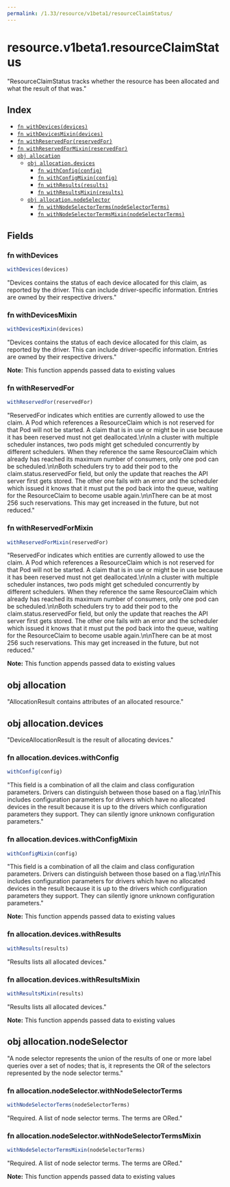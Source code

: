 ```yaml
---
permalink: /1.33/resource/v1beta1/resourceClaimStatus/
---
```


# resource.v1beta1.resourceClaimStatus

"ResourceClaimStatus tracks whether the resource has been allocated and what the result of that was."

## Index

* [`fn withDevices(devices)`](#fn-withdevices)
* [`fn withDevicesMixin(devices)`](#fn-withdevicesmixin)
* [`fn withReservedFor(reservedFor)`](#fn-withreservedfor)
* [`fn withReservedForMixin(reservedFor)`](#fn-withreservedformixin)
* [`obj allocation`](#obj-allocation)
  * [`obj allocation.devices`](#obj-allocationdevices)
    * [`fn withConfig(config)`](#fn-allocationdeviceswithconfig)
    * [`fn withConfigMixin(config)`](#fn-allocationdeviceswithconfigmixin)
    * [`fn withResults(results)`](#fn-allocationdeviceswithresults)
    * [`fn withResultsMixin(results)`](#fn-allocationdeviceswithresultsmixin)
  * [`obj allocation.nodeSelector`](#obj-allocationnodeselector)
    * [`fn withNodeSelectorTerms(nodeSelectorTerms)`](#fn-allocationnodeselectorwithnodeselectorterms)
    * [`fn withNodeSelectorTermsMixin(nodeSelectorTerms)`](#fn-allocationnodeselectorwithnodeselectortermsmixin)

## Fields

### fn withDevices

```ts
withDevices(devices)
```

"Devices contains the status of each device allocated for this claim, as reported by the driver. This can include driver-specific information. Entries are owned by their respective drivers."

### fn withDevicesMixin

```ts
withDevicesMixin(devices)
```

"Devices contains the status of each device allocated for this claim, as reported by the driver. This can include driver-specific information. Entries are owned by their respective drivers."

**Note:** This function appends passed data to existing values

### fn withReservedFor

```ts
withReservedFor(reservedFor)
```

"ReservedFor indicates which entities are currently allowed to use the claim. A Pod which references a ResourceClaim which is not reserved for that Pod will not be started. A claim that is in use or might be in use because it has been reserved must not get deallocated.\n\nIn a cluster with multiple scheduler instances, two pods might get scheduled concurrently by different schedulers. When they reference the same ResourceClaim which already has reached its maximum number of consumers, only one pod can be scheduled.\n\nBoth schedulers try to add their pod to the claim.status.reservedFor field, but only the update that reaches the API server first gets stored. The other one fails with an error and the scheduler which issued it knows that it must put the pod back into the queue, waiting for the ResourceClaim to become usable again.\n\nThere can be at most 256 such reservations. This may get increased in the future, but not reduced."

### fn withReservedForMixin

```ts
withReservedForMixin(reservedFor)
```

"ReservedFor indicates which entities are currently allowed to use the claim. A Pod which references a ResourceClaim which is not reserved for that Pod will not be started. A claim that is in use or might be in use because it has been reserved must not get deallocated.\n\nIn a cluster with multiple scheduler instances, two pods might get scheduled concurrently by different schedulers. When they reference the same ResourceClaim which already has reached its maximum number of consumers, only one pod can be scheduled.\n\nBoth schedulers try to add their pod to the claim.status.reservedFor field, but only the update that reaches the API server first gets stored. The other one fails with an error and the scheduler which issued it knows that it must put the pod back into the queue, waiting for the ResourceClaim to become usable again.\n\nThere can be at most 256 such reservations. This may get increased in the future, but not reduced."

**Note:** This function appends passed data to existing values

## obj allocation

"AllocationResult contains attributes of an allocated resource."

## obj allocation.devices

"DeviceAllocationResult is the result of allocating devices."

### fn allocation.devices.withConfig

```ts
withConfig(config)
```

"This field is a combination of all the claim and class configuration parameters. Drivers can distinguish between those based on a flag.\n\nThis includes configuration parameters for drivers which have no allocated devices in the result because it is up to the drivers which configuration parameters they support. They can silently ignore unknown configuration parameters."

### fn allocation.devices.withConfigMixin

```ts
withConfigMixin(config)
```

"This field is a combination of all the claim and class configuration parameters. Drivers can distinguish between those based on a flag.\n\nThis includes configuration parameters for drivers which have no allocated devices in the result because it is up to the drivers which configuration parameters they support. They can silently ignore unknown configuration parameters."

**Note:** This function appends passed data to existing values

### fn allocation.devices.withResults

```ts
withResults(results)
```

"Results lists all allocated devices."

### fn allocation.devices.withResultsMixin

```ts
withResultsMixin(results)
```

"Results lists all allocated devices."

**Note:** This function appends passed data to existing values

## obj allocation.nodeSelector

"A node selector represents the union of the results of one or more label queries over a set of nodes; that is, it represents the OR of the selectors represented by the node selector terms."

### fn allocation.nodeSelector.withNodeSelectorTerms

```ts
withNodeSelectorTerms(nodeSelectorTerms)
```

"Required. A list of node selector terms. The terms are ORed."

### fn allocation.nodeSelector.withNodeSelectorTermsMixin

```ts
withNodeSelectorTermsMixin(nodeSelectorTerms)
```

"Required. A list of node selector terms. The terms are ORed."

**Note:** This function appends passed data to existing values
